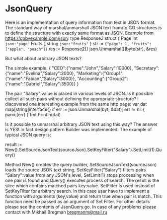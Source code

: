 # JsonQuery
Here is an implementation of query information from text in JSON format. The standard way of marshal/unmarshall JSON text from/to GO structures is to define the structure with exactly same format as JSON. Example from https://gobyexample.com/json:
type Response2 struct {
    Page   int      `json:"page"`
    Fruits []string `json:"fruits"`
}
 str := `{"page": 1, "fruits": ["apple", "peach"]}`
 res := Response2{}
 json.Unmarshal([]byte(str), &res)
 
But what about arbitrary JSON texts?

The simple example:
    {
	"CEO":{"name":"John","Salary":10000},
	"Secretary":{"name":"Evelina","Salary":2000},
	"Marketing":{"Group1":
	    {"name":"Fabian","Salary":3000}},
	"Accounting":{"Group2":
	    {"name":"Gabriel","Salary":3500}}
    }

The pair "Salary":value is placed in various levels of JSON. Is it possible collect all such pairs without defining the appropriate structure?
I discovered one interesting example from the same http page:
    var dat map[string]interface{}
    if err := json.Unmarshal(byt, &dat); err != nil {
	panic(err)
    }
    fmt.Println(dat) 
    
Is it possible to unmarshal arbitrary JSON text using this way? The answer is YES!
In fact design pattern Builder was implemented. The example of typical JSON query is:

result := New().SetSourceJsonText(sourceJson).SetKeyFilter("Salary").SetLimit(1).Query()

Method New() creates the query builder, SetSourceJsonText(sourceJson) loads the source JSON text string, SetKeyFilter("Salary") filters pairs "Salary":value from any JSON's level, SetLimit(1) stops processing when one pair is found and Query() executes process of search. 
The result is the slice [](string,interface{}) which contains matched pairs key:value. SetFilter is used instead of SetKeyFilter for arbitrary search. In this case user have to implement a function with arguments (key,value) and return true when pair is match. 
This function need be passed as an argument of Set Filter.
For other details please see the contents of JsonQuery.go. In case of any problems please contact with Mikhail Bregman bregmanm@mail.ru
